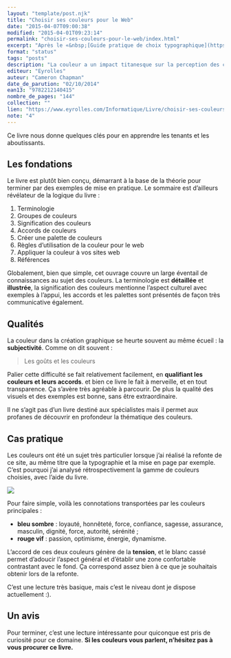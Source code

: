```yaml
---
layout: "template/post.njk"
title: "Choisir ses couleurs pour le Web"
date: "2015-04-07T09:00:38"
modified: "2015-04-01T09:23:14"
permalink: "choisir-ses-couleurs-pour-le-web/index.html"
excerpt: "Après le «&nbsp;[Guide pratique de choix typographique](https://www.ffoodd.fr/guide-pratique-de-choix-typographique/)&nbsp;», voici un bouquin pour nous aider à bien choisir nos couleurs. Même si «&nbsp;pour le web&nbsp;» est plus une accroche qu’une spécialisation du livre, le livre explique les principales notions avec clarté."
format: "status"
tags: "posts"
description: "La couleur a un impact titanesque sur la perception des choses&nbsp;: elle peut aussi bien induire une bonne impression qu’un mauvais <i>a priori</i>."
editeur: "Eyrolles"
auteur: "Cameron Chapman"
date_de_parution: "02/10/2014"
ean13: "9782212140415"
nombre_de_pages: "144"
collection: ""
lien: "https://www.eyrolles.com/Informatique/Livre/choisir-ses-couleurs-pour-le-web-9782212140415"
note: "4"
---
```

Ce livre nous donne quelques clés pour en apprendre les tenants et les aboutissants.

## Les fondations

Le livre est plutôt bien conçu, démarrant à la base de la théorie pour terminer par des exemples de mise en pratique. Le sommaire est d’ailleurs révélateur de la logique du livre&nbsp;:

1.  Terminologie
2.  Groupes de couleurs
3.  Signification des couleurs
4.  Accords de couleurs
5.  Créer une palette de couleurs
6.  Règles d’utilisation de la couleur pour le web
7.  Appliquer la couleur à vos sites web
8.  Références

Globalement, bien que simple, cet ouvrage couvre un large éventail de connaissances au sujet des couleurs. La terminologie est **détaillée** et **illustrée**, la signification des couleurs mentionne l’aspect culturel avec exemples à l’appui, les accords et les palettes sont présentés de façon très communicative également.

## Qualités

La couleur dans la création graphique se heurte souvent au même écueil&nbsp;: la **subjectivité**. Comme on dit souvent&nbsp;:

> Les goûts et les couleurs

Palier cette difficulté se fait relativement facilement, en **qualifiant les couleurs et leurs accords**. et bien ce livre le fait à merveille, et en tout transparence. Ça s’avère très agréable à parcourir. De plus la qualité des visuels et des exemples est bonne, sans être extraordinaire.

Il ne s’agit pas d’un livre destiné aux spécialistes mais il permet aux profanes de découvrir en profondeur la thématique des couleurs.

## Cas pratique

Les couleurs ont été un sujet très particulier lorsque j’ai réalisé la refonte de ce site, au même titre que la typographie et la mise en page par exemple. C’est pourquoi j’ai analysé rétrospectivement la gamme de couleurs choisies, avec l’aide du livre.

![](/images/2015/03/ffoodd-300x55.png)

Pour faire simple, voilà les connotations transportées par les couleurs principales&nbsp;:

* **bleu sombre**&nbsp;: loyauté, honnêteté, force, confiance, sagesse, assurance, masculin, dignité, force, autorité, sérénité&nbsp;;
* **rouge vif**&nbsp;: passion, optimisme, énergie, dynamisme.

L’accord de ces deux couleurs génère de la **tension**, et le blanc cassé permet d’adoucir l’aspect général et d’établir une zone confortable contrastant avec le fond. Ça correspond assez bien à ce que je souhaitais obtenir lors de la refonte.

C’est une lecture très basique, mais c’est le niveau dont je dispose actuellement :).

## Un avis

Pour terminer, c’est une lecture intéressante pour quiconque est pris de curiosité pour ce domaine. **Si les couleurs vous parlent, n’hésitez pas à vous procurer ce livre.**
